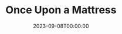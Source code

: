 ---
title: Once Upon a Mattress
date: 2023-09-08T00:00:00
opening_date: 2003-06-13
closing_date: 2003-06-28
layout: productions
playbill:
Theatre: Theatre Jacksonville
venue: Harold K. Smith Playhouse
cast:
- Minstrel: Lee Hamby
- Prince: Sam Willis
- Princess: Erica Crump
- Queen: Amy Szkody
- Wizard: David Sacks
- Princess Number Twelve: Deborah Goldberg
- Lady Rowena: Robin Scott
- Lady Merrill: Erica Crump
- Prince Dauntless the Drab: Josh Waller
- Queen Aggravain: Tracy Olin
- Lady Lucille: Audrey Mobley
- Lady Larken: Jessica Anderson
- Sir Studley: Karl Rogers
- King Sextimus the Silent: Brad Trowbridge
- Jester: Michael Beaman
- Sir Harry: Erik DeCicco
- Princess Winnifred: Sarah Rawlings
- Sir Luce: Gabriel White
- Lady Mabelle: Rachel Organes
- The Nightengale of Samarkand: Amy Szkody
- Lady H: Amanda Kaplan
- Page: Russell Hainline
- Servant: Paula Kaplan
- Emily/Wench: Jennifer Weitzel
- Knight:
  - Kortland Bottger
  - Josh Counihan
  - Craig Wickless
  - Sam Willis
- Lady-in-Waiting:
  - Heather Belyeu
  - Markisha Cobourne
crew:
- Artistic Director: Shirley Sacks
- Music Director: Ellen Milligan
- Choreograher: Kendra Sides
- Stage Manager: Kim Imbach
- Assistant to the Director: Deborah Goldberg
- Assistant Stage Manager: Jessica 'JB' Beseker
- Technical Direcor: Jeffrey L. Wagoner
- Assistant Technical Director: Daniel Dungan
- Scenic Design: Kelly J. Wagoner
- Lighting Design: Jeffery L. Wagoner
- Assistant Lighting Design: Daniel Dungan
- Costume Design: Joy Smith
- Costume Crew:
  - Andra Smith
  - Britni Holtsinger
  - Tracy Olin
- Hat Design: Tracy Olin
- Hair and Make-up Design: Tracy Olin
- Properties Crew:
  - Claudia Wright
  - Gloria Davis
  - Carole Ficheria
- Light Board Operation: Gloria Pepe
- Costume Running Crew:
  - Kelley Imbach
  - Sam Watson
- Fly Rail Crew:
  - Chris MacDowell
  - Steven Kelly
- Backstage Crew:
  - Kelly Peterman
  - Amanda Brown
  - Mary Beth Silvestris
  - Michelle Silvestris
  - Ricky Bower
  - Leslie Hersig
  - Quinton White
  - Jon Brenan
orchestra:
- Piano/Keyboard: Ellen Milligan
- Percussion: Tony Steve
- French Horn: Daniel Blackburn
- Violin: Paul Hulsberg
- Guitar: Alex Litt
- Bass: Aaron Kline
---